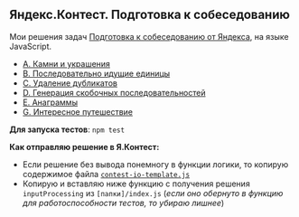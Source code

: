 ## Яндекс.Контест. Подготовка к собеседованию

Мои решения задач [Подготовка к собеседованию от Яндекса](https://contest.yandex.ru/contest/8458), на языке JavaScript.

- [A. Камни и украшения](https://github.com/feeedback/yandex-interview-contest/tree/main/A)
- [B. Последовательно идущие единицы](https://github.com/feeedback/yandex-interview-contest/tree/main/B)
- [C. Удаление дубликатов](https://github.com/feeedback/yandex-interview-contest/tree/main/C)
- [D. Генерация скобочных последовательностей](https://github.com/feeedback/yandex-interview-contest/tree/main/D)
- [E. Анаграммы](https://github.com/feeedback/yandex-interview-contest/tree/main/E)
- [G. Интересное путешествие](https://github.com/feeedback/yandex-interview-contest/tree/main/G)

**Для запуска тестов**: `npm test`

**Как отправляю решение в Я.Контест:**

- Если решение без вывода понемногу в функции логики, то копирую содержимое файла [`contest-io-template.js`](https://github.com/feeedback/yandex-interview-contest/tree/main/contest-io-template.js)
- Копирую и вставляю ниже функцию с получения решения `inputProcessing` из `[папки]/index.js` (*если оно обернуто в функцию для работоспособности тестов, то убираю лишнее*)
